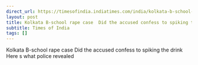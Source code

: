 ```yaml
---
direct_url: https://timesofindia.indiatimes.com/india/kolkata-b-school-rape-case-did-the-accused-confess-to-spiking-the-drink-heres-what-police-revealed/articleshow/122432609.cms
layout: post
title: Kolkata B-school rape case  Did the accused confess to spiking the drink  Here s what police revealed
subtitle: Times of India
tags: []
---
```


Kolkata B-school rape case  Did the accused confess to spiking the drink  Here s what police revealed
